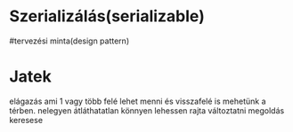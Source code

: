 # Szerializálás(serializable)
#tervezési minta(design pattern)
# Jatek
elágazás ami 1 vagy több felé lehet menni és visszafelé is mehetünk a térben.
nelegyen átláthatatlan
könnyen lehessen rajta változtatni
megoldás keresese
